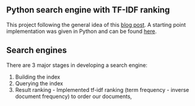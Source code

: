 ## Python search engine with TF-IDF ranking

This project following the general idea of this [blog post](http://aakashjapi.com/fuckin-search-engines-how-do-they-work/). A starting point implementation was given in Python and can be found [here](./original-src).

## Search engines

There are 3 major stages in developing a search engine:
1) Building the index
2) Querying the index
3) Result ranking - Implemented tf-idf ranking (term frequency - inverse document frequency) to order our documents,
